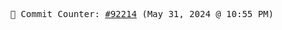 <p align="center">
    <samp>
        📮 Commit Counter: <a href="https://github.com/Javascript-void0/Javascript-void0/commits/main">#92214</a> (May 31, 2024 @ 10:55 PM)
    </samp>
</p>